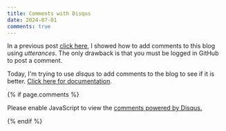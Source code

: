 ```yaml
---
title: Comments with Disqus
date: 2024-07-01
comments: true
---
```


In a previous post [click here](/website/2024/06/07/comments.html), I showed how to add comments to this blog using *utterances*. 
The only drawback is that you must be logged in GitHub to post a comment.

Today, I'm trying to use *disqus* to add comments to the blog to see if it is better. [Click here for documentation](https://help.disqus.com/en/articles/1935528-jekyll-installation-instructions). 


{% if page.comments %}

<div id="disqus_thread"></div>
<script>
    /**
    *  RECOMMENDED CONFIGURATION VARIABLES: EDIT AND UNCOMMENT THE SECTION BELOW TO INSERT DYNAMIC VALUES FROM YOUR PLATFORM OR CMS.
    *  LEARN WHY DEFINING THESE VARIABLES IS IMPORTANT: https://disqus.com/admin/universalcode/#configuration-variables    */
    /*
    var disqus_config = function () {
    this.page.url = PAGE_URL;  // Replace PAGE_URL with your page's canonical URL variable
    this.page.identifier = PAGE_IDENTIFIER; // Replace PAGE_IDENTIFIER with your page's unique identifier variable
    };
    */
    (function() { // DON'T EDIT BELOW THIS LINE
    var d = document, s = d.createElement('script');
    s.src = 'https://https-asaenz16-github-io-website.disqus.com/embed.js';
    s.setAttribute('data-timestamp', +new Date());
    (d.head || d.body).appendChild(s);
    })();
</script>
<noscript>Please enable JavaScript to view the <a href="https://disqus.com/?ref_noscript">comments powered by Disqus.</a></noscript>

{% endif %}
